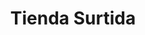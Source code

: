 ---
title: "Tienda Surtida"
url: /el-alto/tienda-surtida-avenida-vicente-ballivian/
shop: general
---